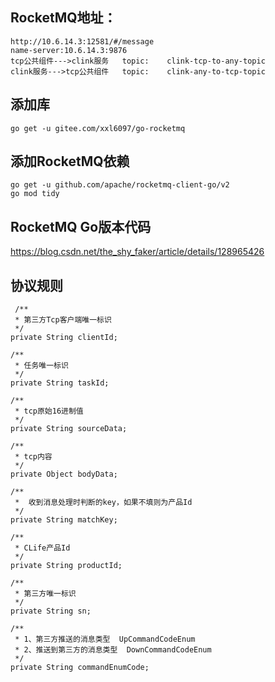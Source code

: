 ## RocketMQ地址：
    http://10.6.14.3:12581/#/message
    name-server:10.6.14.3:9876
    tcp公共组件--->clink服务   topic:    clink-tcp-to-any-topic
    clink服务--->tcp公共组件   topic:    clink-any-to-tcp-topic

## 添加库
    go get -u gitee.com/xxl6097/go-rocketmq

## 添加RocketMQ依赖
    go get -u github.com/apache/rocketmq-client-go/v2
    go mod tidy

## RocketMQ Go版本代码
https://blog.csdn.net/the_shy_faker/article/details/128965426

## 协议规则

     /**
     * 第三方Tcp客户端唯一标识
     */
    private String clientId;

    /**
     * 任务唯一标识
     */
    private String taskId;

    /**
     * tcp原始16进制值
     */
    private String sourceData;

    /**
     * tcp内容
     */
    private Object bodyData;

    /**
     *  收到消息处理时判断的key，如果不填则为产品Id
     */
    private String matchKey;

    /**
     * CLife产品Id
     */
    private String productId;

    /**
     * 第三方唯一标识
     */
    private String sn;

    /**
     * 1、第三方推送的消息类型  UpCommandCodeEnum
     * 2、推送到第三方的消息类型  DownCommandCodeEnum
     */
    private String commandEnumCode;